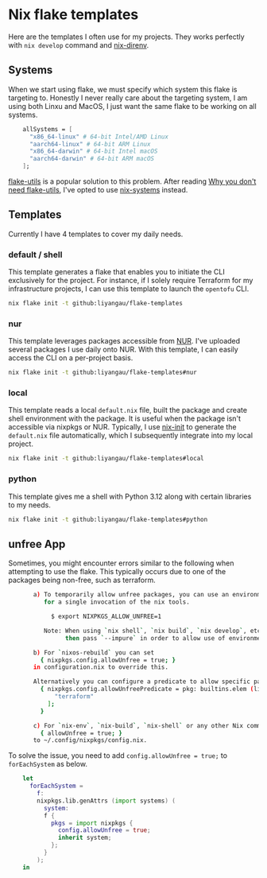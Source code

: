 # Nix flake templates

Here are the templates I often use for my projects. They works perfectly with `nix develop` command and [nix-direnv](https://github.com/nix-community/nix-direnv). 

## Systems

When we start using flake, we must specify which system this flake is targeting to. Honestly I never really care about the targeting system, I am using both Linxu and MacOS, I just want the same flake to be working on all systems. 

```nix
    allSystems = [
      "x86_64-linux" # 64-bit Intel/AMD Linux
      "aarch64-linux" # 64-bit ARM Linux
      "x86_64-darwin" # 64-bit Intel macOS
      "aarch64-darwin" # 64-bit ARM macOS
    ];
```

[flake-utils](https://github.com/numtide/flake-utils) is a popular solution to this problem. After reading [Why you don't need flake-utils](https://ayats.org/blog/no-flake-utils/), I've opted to use [nix-systems](https://github.com/nix-systems/nix-systems) instead.

## Templates

Currently I have 4 templates to cover my daily needs.

### default / shell

This template generates a flake that enables you to initiate the CLI exclusively for the project. For instance, if I solely require Terraform for my infrastructure projects, I can use this template to launch the `opentofu` CLI.

```bash
nix flake init -t github:liyangau/flake-templates
```

### nur

This template leverages packages accessible from [NUR](https://nur.nix-community.org/). I've uploaded several packages I use daily onto NUR. With this template, I can easily access the CLI on a per-project basis.

```bash
nix flake init -t github:liyangau/flake-templates#nur
```

### local

This template reads a local `default.nix` file, built the package and create shell environment with the package. It is useful when the package isn't accessible via nixpkgs or NUR. Typically, I use [nix-init](https://github.com/nix-community/nix-init) to generate the `default.nix` file automatically, which I subsequently integrate into my local project.

```bash
nix flake init -t github:liyangau/flake-templates#local
```

### python

This template gives me a shell with Python 3.12 along with certain libraries to my needs.

```bash
nix flake init -t github:liyangau/flake-templates#python
```

## unfree App

Sometimes, you might encounter errors similar to the following when attempting to use the flake. This typically occurs due to one of the packages being non-free, such as terraform.

```bash
       a) To temporarily allow unfree packages, you can use an environment variable
          for a single invocation of the nix tools.

            $ export NIXPKGS_ALLOW_UNFREE=1

          Note: When using `nix shell`, `nix build`, `nix develop`, etc with a flake,
                then pass `--impure` in order to allow use of environment variables.

       b) For `nixos-rebuild` you can set
         { nixpkgs.config.allowUnfree = true; }
       in configuration.nix to override this.

       Alternatively you can configure a predicate to allow specific packages:
         { nixpkgs.config.allowUnfreePredicate = pkg: builtins.elem (lib.getName pkg) [
             "terraform"
           ];
         }

       c) For `nix-env`, `nix-build`, `nix-shell` or any other Nix command you can add
         { allowUnfree = true; }
       to ~/.config/nixpkgs/config.nix.
```

To solve the issue, you need to add `config.allowUnfree = true;` to `forEachSystem` as below.

```nix
    let
      forEachSystem =
        f:
        nixpkgs.lib.genAttrs (import systems) (
          system:
          f {
            pkgs = import nixpkgs {
              config.allowUnfree = true;
              inherit system;
            };
          }
        );
    in
```
